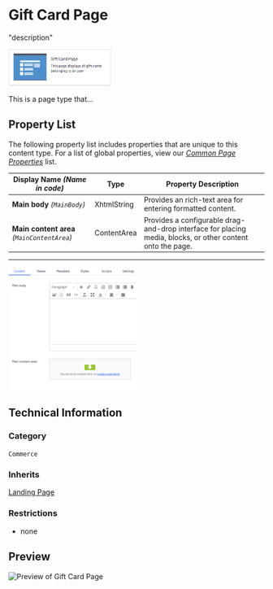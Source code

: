 # Gift Card Page
"description"

<img src="Screenshots/Gift%20Card%20Page%20-%20icon.png?raw=true" alt="Gift Card Page icon" width="40%" />

This is a page type that...


## Property List
The following property list includes properties that are unique to this content type. For a list of global properties, view our [*Common Page  Properties*](./Common%20Page%20Properties.md) list.

Display Name *(Name in code)* | Type | Property Description
--------------|------|---------------
**Main body** *(`MainBody`)* | XhtmlString | Provides an rich-text area for entering formatted content.
**Main content area** *(`MainContentArea`)* | ContentArea | Provides a configurable drag-and-drop interface for placing media, blocks, or other content onto the page.

** **
<img src="Screenshots/Gift%20Card%20Page%20-%20Content%20tab.png?raw=true" alt="Content tab of Gift Card Page" width="50%"/>

## Technical Information

### Category
`Commerce`

### Inherits
[Landing Page](#)

### Restrictions
* none

## Preview
<img src="Screenshots/Gift%20Card%20Page%20-%20OPE.png?raw=true" alt="Preview of Gift Card Page" width="100%"/>